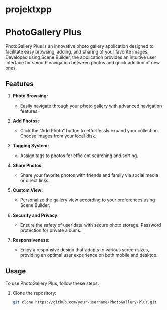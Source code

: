 # projektxpp
# PhotoGallery Plus

PhotoGallery Plus is an innovative photo gallery application designed to facilitate easy browsing, adding, and sharing of your favorite images. Developed using Scene Builder, the application provides an intuitive user interface for smooth navigation between photos and quick addition of new ones.

## Features

1. **Photo Browsing:**
   - Easily navigate through your photo gallery with advanced navigation features.
   
2. **Add Photos:**
   - Click the "Add Photo" button to effortlessly expand your collection. Choose images from your local disk.

3. **Tagging System:**
   - Assign tags to photos for efficient searching and sorting.

4. **Share Photos:**
   - Share your favorite photos with friends and family via social media or direct links.

5. **Custom View:**
   - Personalize the gallery view according to your preferences using Scene Builder.

6. **Security and Privacy:**
   - Ensure the safety of user data with secure photo storage. Password protection for private albums.

7. **Responsiveness:**
   - Enjoy a responsive design that adapts to various screen sizes, providing an optimal user experience on both mobile and desktop.

## Usage

To use PhotoGallery Plus, follow these steps:

1. Clone the repository:
   ```bash
   git clone https://github.com/your-username/PhotoGallery-Plus.git
